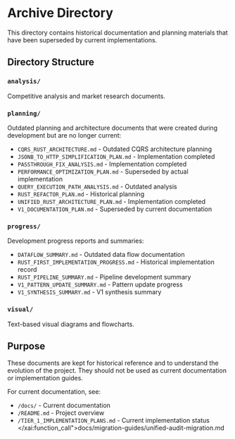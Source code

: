 # Archive Directory

This directory contains historical documentation and planning materials that have been superseded by current implementations.

## Directory Structure

### `analysis/`
Competitive analysis and market research documents.

### `planning/`
Outdated planning and architecture documents that were created during development but are no longer current:

- `CQRS_RUST_ARCHITECTURE.md` - Outdated CQRS architecture planning
- `JSONB_TO_HTTP_SIMPLIFICATION_PLAN.md` - Implementation completed
- `PASSTHROUGH_FIX_ANALYSIS.md` - Implementation completed
- `PERFORMANCE_OPTIMIZATION_PLAN.md` - Superseded by actual implementation
- `QUERY_EXECUTION_PATH_ANALYSIS.md` - Outdated analysis
- `RUST_REFACTOR_PLAN.md` - Historical planning
- `UNIFIED_RUST_ARCHITECTURE_PLAN.md` - Implementation completed
- `V1_DOCUMENTATION_PLAN.md` - Superseded by current documentation

### `progress/`
Development progress reports and summaries:

- `DATAFLOW_SUMMARY.md` - Outdated data flow documentation
- `RUST_FIRST_IMPLEMENTATION_PROGRESS.md` - Historical implementation record
- `RUST_PIPELINE_SUMMARY.md` - Pipeline development summary
- `V1_PATTERN_UPDATE_SUMMARY.md` - Pattern update progress
- `V1_SYNTHESIS_SUMMARY.md` - V1 synthesis summary

### `visual/`
Text-based visual diagrams and flowcharts.

## Purpose

These documents are kept for historical reference and to understand the evolution of the project. They should not be used as current documentation or implementation guides.

For current documentation, see:
- `/docs/` - Current documentation
- `/README.md` - Project overview
- `/TIER_1_IMPLEMENTATION_PLANS.md` - Current implementation status</content>
</xai:function_call">docs/migration-guides/unified-audit-migration.md
